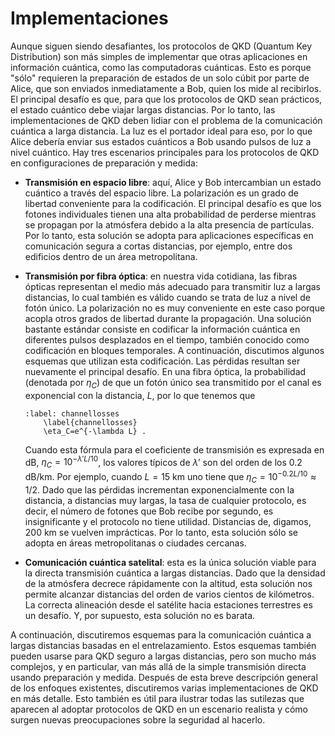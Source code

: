 # Implementaciones

Aunque siguen siendo desafiantes, los protocolos de QKD (Quantum Key Distribution) son más simples de implementar que otras aplicaciones en información cuántica, como las computadoras cuánticas. Esto es porque "sólo" requieren la preparación de estados de un solo cúbit por parte de Alice, que son enviados inmediatamente a Bob, quien los mide al recibirlos. El principal desafío es que, para que los protocolos de QKD sean prácticos, el estado cuántico debe viajar largas distancias. Por lo tanto, las implementaciones de QKD deben lidiar con el problema de la comunicación cuántica a larga distancia. La luz es el portador ideal para eso, por lo que Alice debería enviar sus estados cuánticos a Bob usando pulsos de luz a nivel cuántico. Hay tres escenarios principales para los protocolos de QKD en configuraciones de preparación y medida:

- **Transmisión en espacio libre**: aquí, Alice y Bob intercambian un estado cuántico a través del espacio libre. La polarización es un grado de libertad conveniente para la codificación. El principal desafío es que los fotones individuales tienen una alta probabilidad de perderse mientras se propagan por la atmósfera debido a la alta presencia de partículas. Por lo tanto, esta solución se adopta para aplicaciones específicas en comunicación segura a cortas distancias, por ejemplo, entre dos edificios dentro de un área metropolitana.

- **Transmisión por fibra óptica**: en nuestra vida cotidiana, las fibras ópticas representan el medio más adecuado para transmitir luz a largas distancias, lo cual también es válido cuando se trata de luz a nivel de fotón único. La polarización no es muy conveniente en este caso porque acopla otros grados de libertad durante la propagación. Una solución bastante estándar consiste en codificar la información cuántica en diferentes pulsos desplazados en el tiempo, también conocido como codificación en bloques temporales. A continuación, discutimos algunos esquemas que utilizan esta codificación. Las pérdidas resultan ser nuevamente el principal desafío. En una fibra óptica, la probabilidad (denotada por $\eta_C$) de que un fotón único sea transmitido por el canal es exponencial con la distancia, $L$, por lo que tenemos que

    ```{math}
    :label: channellosses
        \label{channellosses}
        \eta_C=e^{-\lambda L} .
    ```

    Cuando esta fórmula para el coeficiente de transmisión es expresada en dB, $\eta_C=10^{-\lambda'L/10}$, los valores típicos de $\lambda'$ son del orden de los 0.2 dB/km. Por ejemplo, cuando $L=15$ km uno tiene que $\eta_C=10^{-0.2L/10}\approx 1/2$. Dado que las pérdidas incrementan exponencialmente con la distancia, a distancias muy largas, la tasa de cualquier protocolo, es decir, el número de fotones que Bob recibe por segundo, es insignificante y el protocolo no tiene utilidad. Distancias de, digamos, 200 km se vuelven imprácticas. Por lo tanto, esta solución sólo se adopta en áreas metropolitanas o ciudades cercanas.

- **Comunicación cuántica satelital**: esta es la única solución viable para la directa transmisión cuántica a largas distancias. Dado que la densidad de la atmósfera decrece rápidamente con la altitud, esta solución nos permite alcanzar distancias del orden de varios cientos de kilómetros. La correcta alineación desde el satélite hacia estaciones terrestres es un desafío. Y, por supuesto, esta solución no es barata.

A continuación, discutiremos esquemas para la comunicación cuántica a largas distancias basadas en el entrelazamiento. Estos esquemas también pueden usarse para QKD seguro a largas distancias, pero son mucho más complejos, y en particular, van más allá de la simple transmisión directa usando preparación y medida. Después de esta breve descripción general de los enfoques existentes, discutiremos varias implementaciones de QKD en más detalle. Esto también es útil para ilustrar todas las sutilezas que aparecen al adoptar protocolos de QKD en un escenario realista y cómo surgen nuevas preocupaciones sobre la seguridad al hacerlo.


